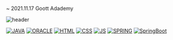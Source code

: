  ~ 2021.11.17 Goott Adademy 
 
![header](https://capsule-render.vercel.app/api?type=rounded&color=auto&height=300&section=header&text=capsule%20render&fontSize=90)










   [![JAVA](https://img.shields.io/badge/Java-007396?style=flat-square&logo=JAVA&logoColor=black)](github.com/kimsunho940904/TODO-List)
   [![ORACLE](https://img.shields.io/badge/Oracle-F80000?style=flat-square&logo=Oracle&logoColor=black)](github.com/kimsunho940904/TODO-List)
      [![HTML](https://img.shields.io/badge/HTML-E34F26?style=flat-square&logo=HTML&logoColor=black)](github.com/kimsunho940904/TODO-List)
            [![CSS](https://img.shields.io/badge/CSS-1572B6?style=flat-square&logo=CSS&logoColor=black)](github.com/kimsunho940904/TODO-List)
   [![JS](https://img.shields.io/badge/JavaScript-F7DF1E?style=flat-square&logo=JavaScript&logoColor=black)](github.com/kimsunho940904/TODO-List)
      [![SPRING](https://img.shields.io/badge/Spring-6DB33F?style=flat-square&logo=Spring&logoColor=black)](github.com/kimsunho940904/TODO-List)
         [![SpringBoot](https://img.shields.io/badge/SpringBoot-6DB33F?style=flat-square&logo=SpringBoot&logoColor=black)](github.com/kimsunho940904/TODO-List)
   
